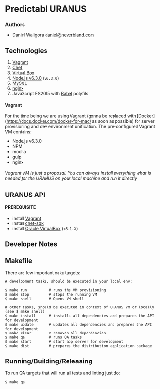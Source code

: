 # Predictabl URANUS

### Authors

- Daniel Waligora <daniel@neverbland.com>

## Technologies

1. [Vagrant](https://www.vagrantup.com)
2. [Chef](https://downloads.chef.io)
3. [Virtual Box](https://www.virtualbox.org/)
4. [Node.js v6.3.0](http://nodejs.org) (`v6.3.0`)
5. [MySQL](https://www.mysql.com/)
6. [nginx](https://nginx.org/)
7. JavaScript ES2015 with [Babel](https://babeljs.io/) polyfils

#### Vagrant

For the time being we are using Vagrant (gonna be replaced with [Docker](https://docs.docker.com/docker-for-mac/ as soon as possible)
for server provisioning and dev environment unification. The pre-configured Vagrant VM contains:

- Node.js v6.3.0
- NPM
- mocha
- gulp
- nginx


###### Vagrant VM is just a proposal. You can always install everything what is needed for the URANUS on your local machine and run it directly.

## URANUS API

#### PREREQUISITE

- install [Vagrant](https://www.vagrantup.com)
- install [chef-sdk](https://downloads.chef.io/chef-dk)
- install [Oracle VirtualBox](http://download.virtualbox.org/virtualbox/5.0.16/) (`<5.1.X`)

## Developer Notes

## Makefile

There are few important `make` targets:

    # development tasks, should be executed in your local env:

    $ make run          # runs the VM provisioning
    $ make stop         # stops the running VM
    $ make shell        # Opens VM shell

    # other tasks, should be executed in context of URANUS VM or locally (see $ make shell)
    $ make install      # installs all dependencies and prepares the API for development
    $ make update       # updates all dependencies and prepares the API for development
    $ make clear        # removes all dependencies
    $ make qa           # runs QA tasks
    $ make start        # start app server for development
    $ make dist         # prepares the distribution application package

## Running/Building/Releasing

To run QA targets that will run all tests and linting just do:

    $ make qa